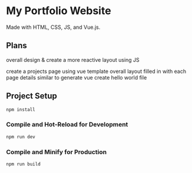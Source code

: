 # My Portfolio Website

Made with HTML, CSS, JS, and Vue.js.


## Plans

overall design & create a more reactive layout using JS

create a projects page using vue template
    overall layout filled in with each page details similar to generate
    vue create hello world file


## Project Setup
```sh
npm install
```

### Compile and Hot-Reload for Development

```sh
npm run dev
```

### Compile and Minify for Production
```sh
npm run build
```
